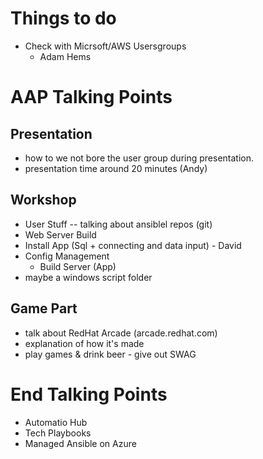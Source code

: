 # Things to do
 - Check with Micrsoft/AWS Usersgroups
     - Adam Hems

# AAP Talking Points
## Presentation
 - how to we not bore the user group during presentation.
 - presentation time around 20 minutes (Andy)

## Workshop
 - User Stuff -- talking about ansiblel repos (git)
 - Web Server Build
 - Install App (Sql + connecting and data input)  - David
 - Config Management 
    - Build Server (App)
 - maybe a windows script folder
## Game Part
 - talk about RedHat Arcade (arcade.redhat.com)
 - explanation of how it's made
 - play games & drink beer - give out SWAG

 # End Talking Points
  - Automatio Hub
  - Tech Playbooks
  - Managed Ansible on Azure
